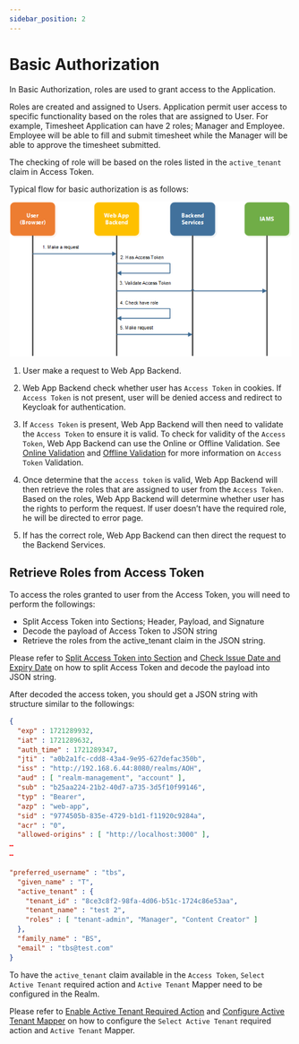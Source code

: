 ```yaml
---
sidebar_position: 2
---
```


# Basic Authorization

In Basic Authorization, roles are used to grant access to the Application. 

Roles are created and assigned to Users. Application permit user access to specific functionality based on the roles that are assigned to User. For example, Timesheet Application can have 2 roles; Manager and Employee. Employee will be able to fill and submit timesheet while the Manager will be able to approve the timesheet submitted.

The checking of role will be based on the roles listed in the `active_tenant` claim in Access Token.

Typical flow for basic authorization is as follows:

![basic authorization](./images/7.1_basic_authorization.png)


1.	User make a request to Web App Backend.

2.	Web App Backend check whether user has `Access Token` in cookies. If `Access Token` is not present, user will be denied access and redirect to Keycloak for authentication. 

3.	If `Access Token` is present, Web App Backend will then need to validate the `Access Token` to ensure it is valid. To check for validity of the `Access Token`, Web App Backend can use the Online or Offline Validation. See [Online Validation](../06_authentication/02_ID_token_access_token_refresh_tokens.md#online-validation) and [Offline Validation](../06_authentication/02_ID_token_access_token_refresh_tokens.md#offline-validation) for more information on  `Access Token` Validation.

4.	Once determine that the `access token` is valid, Web App Backend will then retrieve the roles that are assigned to user from the `Access Token`. Based on the roles, Web App Backend will determine whether user has the rights to perform the request. If user doesn’t have the required role, he will be directed to error page.

5.	If has the correct role, Web App Backend can then direct the request to the Backend Services.


##	Retrieve Roles from Access Token

To access the roles granted to user from the Access Token, you will need to perform the followings:
*	Split Access Token into Sections; Header, Payload, and Signature
*	Decode the payload of Access Token to JSON string
*	Retrieve the roles from the active_tenant claim in the JSON string.

Please refer to [Split Access Token into Section](../06_authentication/02_ID_token_access_token_refresh_tokens.md#split-access-token-into-sections) and [Check Issue Date and Expiry Date](../06_authentication/02_ID_token_access_token_refresh_tokens.md#check-issue-date-and-expiry-date) on how to split Access Token and decode the payload into JSON string.

After decoded the access token, you should get a JSON string with structure similar to the followings:
``` json
{
  "exp" : 1721289932,
  "iat" : 1721289632,
  "auth_time" : 1721289347,
  "jti" : "a0b2a1fc-cdd8-43a4-9e95-627defac350b",
  "iss" : "http://192.168.6.44:8080/realms/AOH",
  "aud" : [ "realm-management", "account" ],
  "sub" : "b25aa224-21b2-40d7-a735-3d5f10f99146",
  "typ" : "Bearer",
  "azp" : "web-app",
  "sid" : "9774505b-835e-4729-b1d1-f11920c9284a",
  "acr" : "0",
  "allowed-origins" : [ "http://localhost:3000" ],
…
…
  
"preferred_username" : "tbs",
  "given_name" : "T",
  "active_tenant" : {
    "tenant_id" : "8ce3c8f2-98fa-4d06-b51c-1724c86e53aa",
    "tenant_name" : "test 2",
    "roles" : [ "tenant-admin", "Manager", "Content Creator" ]
  },
  "family_name" : "BS",
  "email" : "tbs@test.com"
}
```

To have the `active_tenant` claim available in the `Access Token`, `Select Active Tenant` required action and `Active Tenant` Mapper need to be configured in the Realm. 

Please refer to [Enable Active Tenant Required Action](../03_manual_keycloak_realm_setup/01_required_action.md#enable-select-active-tenant-required-action) and [Configure Active Tenant Mapper](../03_manual_keycloak_realm_setup/02_token_claims.md#configure-the-mapper) on how to configure the `Select Active Tenant` required action and `Active Tenant` Mapper.

